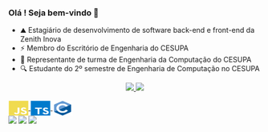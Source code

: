 ### Olá ! Seja bem-vindo 👋

- ⛰️ Estagiário de desenvolvimento de software back-end e front-end da Zenith Inova
- ⚡ Membro do Escritório de Engenharia do CESUPA
- 📘 Representante de turma de Engenharia da Computação do CESUPA
- 🔍 Estudante do 2º semestre de Engenharia de Computação no CESUPA

<div align="center">
  <a href="https://github.com/JoaoArthur25">
  <img height="180em" src="https://github-readme-stats.vercel.app/api?username=JoaoArthur25&show_icons=true&theme=tokyonight&include_all_commits=true&count_private=true"/>
  <img height="180em" src="https://github-readme-stats.vercel.app/api/top-langs/?username=JoaoArthur25&layout=compact&langs_count=7&theme=tokyonight"/>
</div>
<div style="display: inline_block"><br>
  <img align="center" alt="Joao-Js" height="30" width="40" src="https://raw.githubusercontent.com/devicons/devicon/master/icons/javascript/javascript-plain.svg">
  <img align="center" alt="Joao-Typescript" height="30" width="40" src="https://raw.githubusercontent.com/devicons/devicon/master/icons/typescript/typescript-original.svg">
  <img align="center" alt="Joao-C" height="30" width="40" src="https://raw.githubusercontent.com/devicons/devicon/master/icons/c/c-original.svg">
</div>
<div>
  <a href="https://instagram.com/jarthur_5" target="_blank"><img src="https://img.shields.io/badge/-Instagram-%23E4405F?style=for-the-badge&logo=instagram&logoColor=white" target="_blank"></a>
  <a href="mailto:jarthurlsilva25@gmail.com@gmail.com"><img src="https://img.shields.io/badge/-Gmail-%23333?style=for-the-badge&logo=gmail&logoColor=white" target="_blank"></a>
  <a href="https://www.linkedin.com/in/joaoarthur25" target="_blank"><img src="https://img.shields.io/badge/-LinkedIn-%230077B5?style=for-the-badge&logo=linkedin&logoColor=white" target="_blank"></a>
</div>
